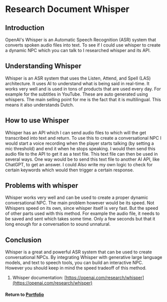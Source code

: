 # Research Document Whisper

## Introduction

OpenAI's Whisper is an Automatic Speech Recognition (ASR) system that converts spoken audio files into text. To see if I could use whisper to create a dynamic NPC which you can talk to I researched whisper and its API.

## Understanding Whisper

Whisper is an ASR system that uses the Listen, Attend, and Spell (LAS) architecture. It uses AI to understand what is being said in real-time. It works very well and is used in tons of products that are used every day. For example for the subtitles in YouTube. These are auto generated using whispers. The main selling point for me is the fact that it is multilingual. This means it also understands Dutch.

## How to use Whisper

Whisper has an API which I can send audio files to which will the get transcribed into text and return. To use this to create a conversational NPC I would start a voice recording when the player starts talking (by setting a mic threshold) and end it when he stops speaking. I would then send this audio file to the API to get it as a text file. This text file can then be used in several ways. One way would be to send this text file to another AI API, like ChatGPT, to get an answer. I could Also write my own logic to check for certain keywords which would then trigger a certain response.

## Problems with whisper
Whisper works very well and can be used to create a proper dynamic conversational NPC. The main problem however would be its speed. Not Whispers speed on its own, since whisper itself is very fast. But the speed of other parts used with this method. For example the audio file, it needs to be saved and sent which takes some time. Only a few seconds but that it long enough for a conversation to sound unnatural.

## Conclusion

Whisper is a great and powerful ASR system that can be used to create conversational NPCs. By integrating Whisper with generative large language models, and text to speech tools, you can build an interactive NPC. However you should keep in mind the speed tradeoff of this method.

1.  Whisper documentation: [https://openai.com/research/whisper](https://openai.com/research/whisper)

#### Return to [Portfolio](../README.md)
